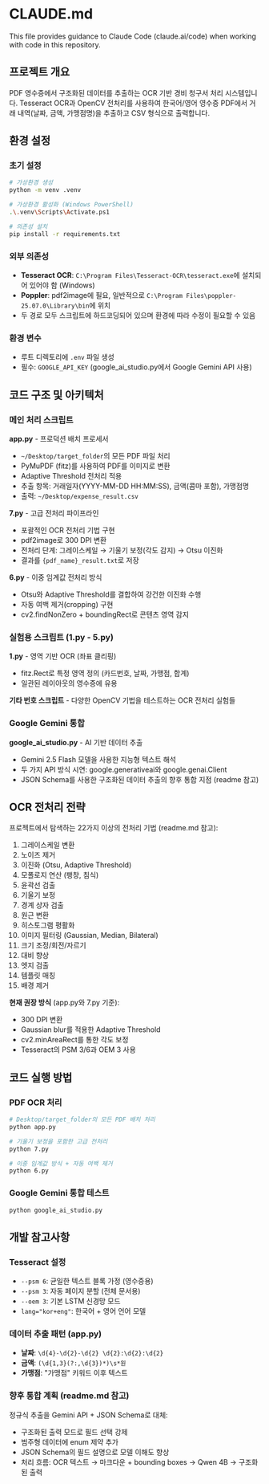 # CLAUDE.md

This file provides guidance to Claude Code (claude.ai/code) when working with code in this repository.

## 프로젝트 개요

PDF 영수증에서 구조화된 데이터를 추출하는 OCR 기반 경비 청구서 처리 시스템입니다. Tesseract OCR과 OpenCV 전처리를 사용하여 한국어/영어 영수증 PDF에서 거래 내역(날짜, 금액, 가맹점명)을 추출하고 CSV 형식으로 출력합니다.

## 환경 설정

### 초기 설정
```bash
# 가상환경 생성
python -m venv .venv

# 가상환경 활성화 (Windows PowerShell)
.\.venv\Scripts\Activate.ps1

# 의존성 설치
pip install -r requirements.txt
```

### 외부 의존성
- **Tesseract OCR**: `C:\Program Files\Tesseract-OCR\tesseract.exe`에 설치되어 있어야 함 (Windows)
- **Poppler**: pdf2image에 필요, 일반적으로 `C:\Program Files\poppler-25.07.0\Library\bin`에 위치
- 두 경로 모두 스크립트에 하드코딩되어 있으며 환경에 따라 수정이 필요할 수 있음

### 환경 변수
- 루트 디렉토리에 `.env` 파일 생성
- 필수: `GOOGLE_API_KEY` (google_ai_studio.py에서 Google Gemini API 사용)

## 코드 구조 및 아키텍처

### 메인 처리 스크립트

**app.py** - 프로덕션 배치 프로세서
- `~/Desktop/target_folder`의 모든 PDF 파일 처리
- PyMuPDF (fitz)를 사용하여 PDF를 이미지로 변환
- Adaptive Threshold 전처리 적용
- 추출 항목: 거래일자(YYYY-MM-DD HH:MM:SS), 금액(콤마 포함), 가맹점명
- 출력: `~/Desktop/expense_result.csv`

**7.py** - 고급 전처리 파이프라인
- 포괄적인 OCR 전처리 기법 구현
- pdf2image로 300 DPI 변환
- 전처리 단계: 그레이스케일 → 기울기 보정(각도 감지) → Otsu 이진화
- 결과를 `{pdf_name}_result.txt`로 저장

**6.py** - 이중 임계값 전처리 방식
- Otsu와 Adaptive Threshold를 결합하여 강건한 이진화 수행
- 자동 여백 제거(cropping) 구현
- cv2.findNonZero + boundingRect로 콘텐츠 영역 감지

### 실험용 스크립트 (1.py - 5.py)

**1.py** - 영역 기반 OCR (좌표 클리핑)
- fitz.Rect로 특정 영역 정의 (카드번호, 날짜, 가맹점, 합계)
- 일관된 레이아웃의 영수증에 유용

**기타 번호 스크립트** - 다양한 OpenCV 기법을 테스트하는 OCR 전처리 실험들

### Google Gemini 통합

**google_ai_studio.py** - AI 기반 데이터 추출
- Gemini 2.5 Flash 모델을 사용한 지능형 텍스트 해석
- 두 가지 API 방식 시연: google.generativeai와 google.genai.Client
- JSON Schema를 사용한 구조화된 데이터 추출의 향후 통합 지점 (readme 참고)

## OCR 전처리 전략

프로젝트에서 탐색하는 22가지 이상의 전처리 기법 (readme.md 참고):
1. 그레이스케일 변환
2. 노이즈 제거
3. 이진화 (Otsu, Adaptive Threshold)
4. 모폴로지 연산 (팽창, 침식)
5. 윤곽선 검출
6. 기울기 보정
7. 경계 상자 검출
8. 원근 변환
9. 히스토그램 평활화
10. 이미지 필터링 (Gaussian, Median, Bilateral)
11. 크기 조정/회전/자르기
12. 대비 향상
13. 엣지 검출
14. 템플릿 매칭
15. 배경 제거

**현재 권장 방식** (app.py와 7.py 기준):
- 300 DPI 변환
- Gaussian blur를 적용한 Adaptive Threshold
- cv2.minAreaRect를 통한 각도 보정
- Tesseract의 PSM 3/6과 OEM 3 사용

## 코드 실행 방법

### PDF OCR 처리
```bash
# Desktop/target_folder의 모든 PDF 배치 처리
python app.py

# 기울기 보정을 포함한 고급 전처리
python 7.py

# 이중 임계값 방식 + 자동 여백 제거
python 6.py
```

### Google Gemini 통합 테스트
```bash
python google_ai_studio.py
```

## 개발 참고사항

### Tesseract 설정
- `--psm 6`: 균일한 텍스트 블록 가정 (영수증용)
- `--psm 3`: 자동 페이지 분할 (전체 문서용)
- `--oem 3`: 기본 LSTM 신경망 모드
- `lang="kor+eng"`: 한국어 + 영어 언어 모델

### 데이터 추출 패턴 (app.py)
- **날짜**: `\d{4}-\d{2}-\d{2} \d{2}:\d{2}:\d{2}`
- **금액**: `(\d{1,3}(?:,\d{3})*)\s*원`
- **가맹점**: "가맹점" 키워드 이후 텍스트

### 향후 통합 계획 (readme.md 참고)
정규식 추출을 Gemini API + JSON Schema로 대체:
- 구조화된 출력 모드로 필드 선택 강제
- 범주형 데이터에 enum 제약 추가
- JSON Schema의 필드 설명으로 모델 이해도 향상
- 처리 흐름: OCR 텍스트 → 마크다운 + bounding boxes → Qwen 4B → 구조화된 출력